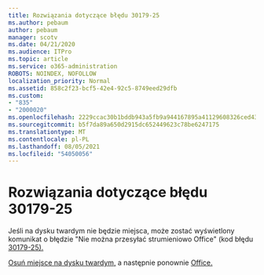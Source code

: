 ```yaml
---
title: Rozwiązania dotyczące błędu 30179-25
ms.author: pebaum
author: pebaum
manager: scotv
ms.date: 04/21/2020
ms.audience: ITPro
ms.topic: article
ms.service: o365-administration
ROBOTS: NOINDEX, NOFOLLOW
localization_priority: Normal
ms.assetid: 858c2f23-bcf5-42e4-92c5-8749eed29dfb
ms.custom:
- "835"
- "2000020"
ms.openlocfilehash: 2229ccac30b1bddb943a5fb9a944167895a41129608326ced437231166920610
ms.sourcegitcommit: b5f7da89a650d2915dc652449623c78be6247175
ms.translationtype: MT
ms.contentlocale: pl-PL
ms.lasthandoff: 08/05/2021
ms.locfileid: "54050056"
---
```

# <a name="solutions-for-error-30179-25"></a>Rozwiązania dotyczące błędu 30179-25

Jeśli na dysku twardym nie będzie miejsca, może zostać wyświetlony komunikat o błędzie "Nie można przesyłać strumieniowo Office" (kod błędu [30179-25).](https://support.office.com/article/e40d3c7d-98f6-4284-94a0-882beaa44593?wt.mc_id=Alchemy_ClientDIA)
  
[Osuń miejsce na dysku twardym,](https://support.microsoft.com/help/12425/windows-10-free-up-drive-space) a następnie ponownie [Office.](https://portal.office.com/OLS/MySoftware.aspx)
  